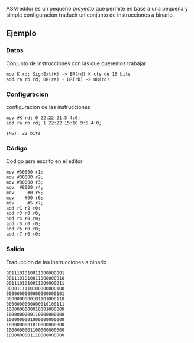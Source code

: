 ASM editor es un pequeño proyecto que permite en base a una pequeña y simple configuración traducir un conjunto de instrucciones a binario.

## Ejemplo

### Datos
Conjunto de instrucciones con las que queremos trabajar
```asm=
mov K rd; SignExt(K) -> BR(rd) K cte de 16 bits
add ra rb rd; BR(ra) + BR(rb) -> BR(rd)
```

### Configuración
configuracion de las instrucciones
```asm=
mov #K rd; 0 22:22 21:5 4:0;
add ra rb rd; 1 22:22 15:10 9:5 4:0;
```
```
INST: 22 bits
```

### Código
Codigo asm escrito en el editor
```asm=
mov #30000 r1;
mov #30000 r2;
mov #30000 r3;
mov  #8000 r4;
mov     #0 r5;
mov    #90 r6;
mov     #5 r7;
add r1 r2 r0;
add r3 r0 r0;
add r4 r0 r0;
add r5 r0 r0;
add r6 r0 r0;
add r7 r0 r0;
```

### Salida
Traduccion de las instrucciones a binario
```
0011101010011000000001
0011101010011000000010
0011101010011000000011
0000111110100000000100
0000000000000000000101
0000000000101101000110
0000000000000010100111
1000000000010001000000
1000000000110000000000
1000000001000000000000
1000000001010000000000
1000000001100000000000
1000000001110000000000
```


